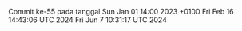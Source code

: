 Commit ke-55 pada tanggal Sun Jan 01 14:00 2023 +0100
Fri Feb 16 14:43:06 UTC 2024
Fri Jun  7 10:31:17 UTC 2024
